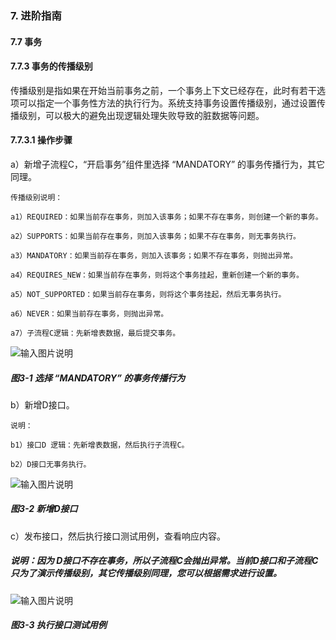 ### 7. 进阶指南

#### 7.7 事务

#### 7.7.3 事务的传播级别

传播级别是指如果在开始当前事务之前，一个事务上下文已经存在，此时有若干选项可以指定一个事务性方法的执行行为。系统支持事务设置传播级别，通过设置传播级别，可以极大的避免出现逻辑处理失败导致的脏数据等问题。

#### 7.7.3.1 操作步骤

a）新增子流程C，“开启事务”组件里选择 “MANDATORY” 的事务传播行为，其它同理。

```
传播级别说明：

a1）REQUIRED：如果当前存在事务，则加入该事务；如果不存在事务，则创建一个新的事务。

a2）SUPPORTS：如果当前存在事务，则加入该事务；如果不存在事务，则无事务执行。

a3）MANDATORY：如果当前存在事务，则加入该事务；如果不存在事务，则抛出异常。

a4）REQUIRES_NEW：如果当前存在事务，则将这个事务挂起，重新创建一个新的事务。

a5）NOT_SUPPORTED：如果当前存在事务，则将这个事务挂起，然后无事务执行。

a6）NEVER：如果当前存在事务，则抛出异常。

a7）子流程C逻辑：先新增表数据，最后提交事务。
```

![输入图片说明](../../../../images/SoFlu%EF%BC%88%E5%90%8E%E7%AB%AF%EF%BC%89%E5%BC%80%E5%8F%91%E5%B9%B3%E5%8F%B0/1.%20%E6%9C%80%E6%96%B0%E7%89%88%E6%9C%AC%20-%20%E6%9B%B4%E6%96%B0%E6%97%A5%E6%9C%9F%20-%202022.10.08/7.%20%E8%BF%9B%E9%98%B6%E6%8C%87%E5%8D%97/7.%20%E4%BA%8B%E5%8A%A1/3-1.png)

##### 图3-1 选择 “MANDATORY” 的事务传播行为

b）新增D接口。

```
说明：

b1）接口D 逻辑：先新增表数据，然后执行子流程C。

b2）D接口无事务执行。
```

![输入图片说明](../../../../images/SoFlu%EF%BC%88%E5%90%8E%E7%AB%AF%EF%BC%89%E5%BC%80%E5%8F%91%E5%B9%B3%E5%8F%B0/1.%20%E6%9C%80%E6%96%B0%E7%89%88%E6%9C%AC%20-%20%E6%9B%B4%E6%96%B0%E6%97%A5%E6%9C%9F%20-%202022.10.08/7.%20%E8%BF%9B%E9%98%B6%E6%8C%87%E5%8D%97/7.%20%E4%BA%8B%E5%8A%A1/3-2.png)

##### 图3-2 新增D接口

c）发布接口，然后执行接口测试用例，查看响应内容。

##### 说明：因为 D接口不存在事务，所以子流程C会抛出异常。当前D接口和子流程C只为了演示传播级别，其它传播级别同理，您可以根据需求进行设置。

![输入图片说明](../../../../images/SoFlu%EF%BC%88%E5%90%8E%E7%AB%AF%EF%BC%89%E5%BC%80%E5%8F%91%E5%B9%B3%E5%8F%B0/1.%20%E6%9C%80%E6%96%B0%E7%89%88%E6%9C%AC%20-%20%E6%9B%B4%E6%96%B0%E6%97%A5%E6%9C%9F%20-%202022.10.08/7.%20%E8%BF%9B%E9%98%B6%E6%8C%87%E5%8D%97/7.%20%E4%BA%8B%E5%8A%A1/3-3.png)

##### 图3-3 执行接口测试用例
